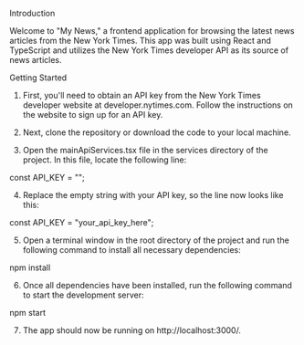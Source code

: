 Introduction

Welcome to "My News," a frontend application for browsing the latest news articles from the New York Times. This app was built using React and TypeScript and utilizes the New York Times developer API as its source of news articles.

Getting Started

1. First, you'll need to obtain an API key from the New York Times developer website at developer.nytimes.com. Follow the instructions on the website to sign up for an API key.

2. Next, clone the repository or download the code to your local machine.

3. Open the mainApiServices.tsx file in the services directory of the project. In this file, locate the following line:

const API_KEY = "";

4. Replace the empty string with your API key, so the line now looks like this:

const API_KEY = "your_api_key_here";

5. Open a terminal window in the root directory of the project and run the following command to install all necessary dependencies:

npm install

6. Once all dependencies have been installed, run the following command to start the development server:

npm start

7. The app should now be running on http://localhost:3000/.

